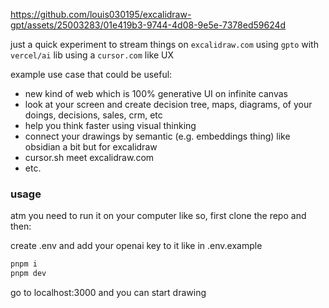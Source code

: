 


https://github.com/louis030195/excalidraw-gpt/assets/25003283/01e419b3-9744-4d08-9e5e-7378ed59624d



just a quick experiment to stream things on `excalidraw.com` using `gpto` with `vercel/ai` lib using a `cursor.com` like UX

example use case that could be useful:
- new kind of web which is 100% generative UI on infinite canvas
- look at your screen and create decision tree, maps, diagrams, of your doings, decisions, sales, crm, etc
- help you think faster using visual thinking
- connect your drawings by semantic (e.g. embeddings thing) like obsidian a bit but for excalidraw
- cursor.sh meet excalidraw.com
- etc.


### usage 

atm you need to run it on your computer like so, first clone the repo and then:

create .env and add your openai key to it like in .env.example


```bash
pnpm i 
pnpm dev
```


go to localhost:3000 and you can start drawing



